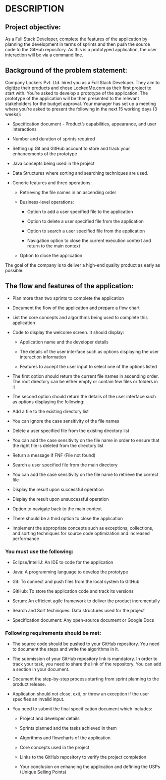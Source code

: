 # DESCRIPTION
## Project objective:
As a Full Stack Developer, complete the features of the application by planning the development in terms of sprints and then push the source code to the GitHub repository. As this is a prototyped application, the user interaction will be via a command line.
## Background of the problem statement:
Company Lockers Pvt. Ltd. hired you as a Full Stack Developer. They aim to digitize their products and chose LockedMe.com as their first project to start with. You’re asked to develop a prototype of the application. The prototype of the application will be then presented to the relevant stakeholders for the budget approval. Your manager has set up a meeting where you’re asked to present the following in the next 15 working days (3 weeks):

* Specification document - Product’s capabilities, appearance, and user interactions

* Number and duration of sprints required 

* Setting up Git and GitHub account to store and track your enhancements of the prototype 

* Java concepts being used in the project 

* Data Structures where sorting and searching techniques are used. 

* Generic features and three operations: 

  * Retrieving the file names in an ascending order

  * Business-level operations:

    * Option to add a user specified file to the application

    * Option to delete a user specified file from the application

    * Option to search a user specified file from the application

    * Navigation option to close the current execution context and return to the main context

  * Option to close the application
  
  
The goal of the company is to deliver a high-end quality product as early as possible. 


## The flow and features of the application:

* Plan more than two sprints to complete the application

* Document the flow of the application and prepare a flow chart 

* List the core concepts and algorithms being used to complete this application

* Code to display the welcome screen. It should display:

    * Application name and the developer details 

    * The details of the user interface such as options displaying the user interaction information 

    * Features to accept the user input to select one of the options listed 

* The first option should return the current file names in ascending order. The root directory can be either empty or contain few files or folders in it

* The second option should return the details of the user interface such as options displaying the following:

* Add a file to the existing directory list

* You can ignore the case sensitivity of the file names 

* Delete a user specified file from the existing directory list

* You can add the case sensitivity on the file name in order to ensure that the right file is deleted from the directory list

* Return a message if FNF (File not found)

* Search a user specified file from the main directory

* You can add the case sensitivity on the file name to retrieve the correct file

* Display the result upon successful operation

* Display the result upon unsuccessful operation

* Option to navigate back to the main context

* There should be a third option to close the application

* Implement the appropriate concepts such as exceptions, collections, and sorting techniques for source code optimization and increased performance


### You must use the following:
* Eclipse/IntelliJ: An IDE to code for the application 

* Java: A programming language to develop the prototype 

* Git: To connect and push files from the local system to GitHub 

* GitHub: To store the application code and track its versions 

* Scrum: An efficient agile framework to deliver the product incrementally 

* Search and Sort techniques: Data structures used for the project 

* Specification document: Any open-source document or Google Docs 

### Following requirements should be met:
* The source code should be pushed to your GitHub repository. You need to document the steps and write the algorithms in it.

* The submission of your GitHub repository link is mandatory. In order to track your task, you need to share the link of the repository. You can add a section in your document. 

* Document the step-by-step process starting from sprint planning to the product release. 

* Application should not close, exit, or throw an exception if the user specifies an invalid input.

* You need to submit the final specification document which includes: 
    * Project and developer details 

    * Sprints planned and the tasks achieved in them 

    * Algorithms and flowcharts of the application 

    * Core concepts used in the project 

    * Links to the GitHub repository to verify the project completion 

    * Your conclusion on enhancing the application and defining the USPs (Unique Selling Points)
